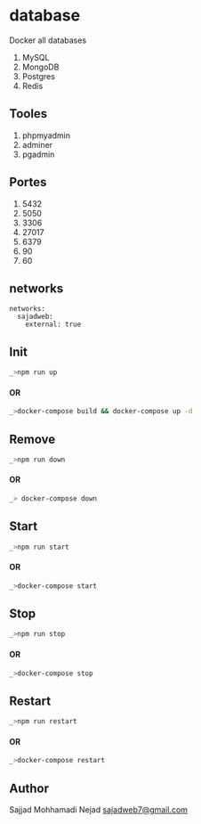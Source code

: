 # database
Docker all databases 
1. MySQL
2. MongoDB
3. Postgres
4. Redis
## Tooles
1. phpmyadmin
2. adminer
3. pgadmin
## Portes
 1. 5432
 2. 5050
 3. 3306
 4. 27017
 5. 6379
 6. 90
 7. 60
## networks
```docker
networks:
  sajadweb:
    external: true
```
## Init
```bash
_>npm run up
```
#### OR
```bash
_>docker-compose build && docker-compose up -d
```

## Remove
```bash
_>npm run down
```
#### OR
```bash
_> docker-compose down
```
## Start
```bash
_>npm run start
```
#### OR
```bash
_>docker-compose start
```
## Stop
```bash
_>npm run stop
```
#### OR
```bash
_>docker-compose stop
```

## Restart
```bash
_>npm run restart
```
#### OR
```bash
_>docker-compose restart
```

## Author
Sajjad Mohhamadi Nejad <sajadweb7@gmail.com>